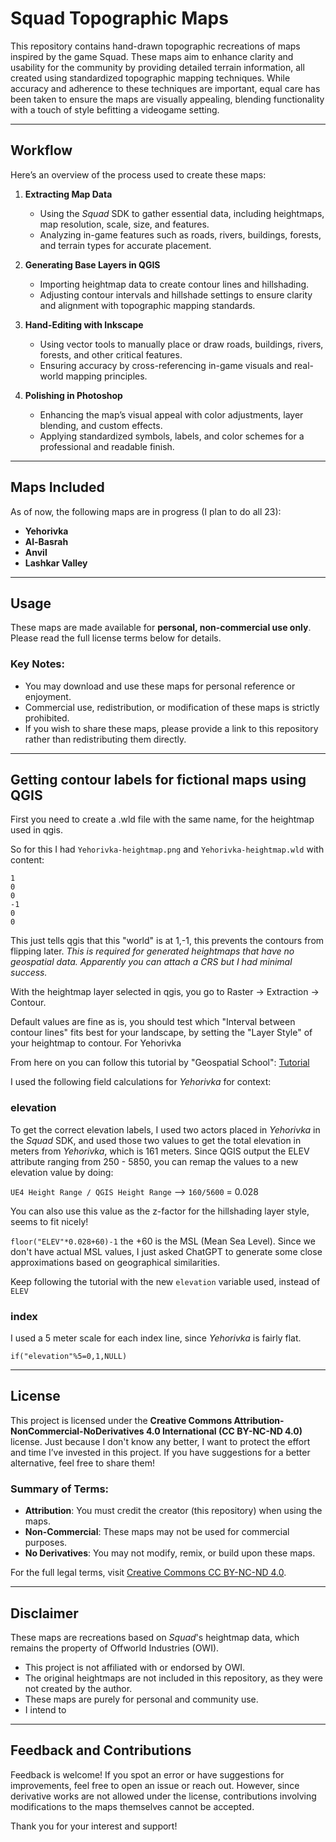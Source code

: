 # Squad Topographic Maps

This repository contains hand-drawn topographic recreations of maps inspired by the game Squad. These maps aim to enhance clarity and usability for the community by providing detailed terrain information, all created using standardized topographic mapping techniques. While accuracy and adherence to these techniques are important, equal care has been taken to ensure the maps are visually appealing, blending functionality with a touch of style befitting a videogame setting.

---

## Workflow

Here’s an overview of the process used to create these maps:

1. **Extracting Map Data**
   - Using the *Squad* SDK to gather essential data, including heightmaps, map resolution, scale, size, and features.
   - Analyzing in-game features such as roads, rivers, buildings, forests, and terrain types for accurate placement.

2. **Generating Base Layers in QGIS**
   - Importing heightmap data to create contour lines and hillshading.
   - Adjusting contour intervals and hillshade settings to ensure clarity and alignment with topographic mapping standards.

3. **Hand-Editing with Inkscape**
   - Using vector tools to manually place or draw roads, buildings, rivers, forests, and other critical features.
   - Ensuring accuracy by cross-referencing in-game visuals and real-world mapping principles.

4. **Polishing in Photoshop**
   - Enhancing the map’s visual appeal with color adjustments, layer blending, and custom effects.
   - Applying standardized symbols, labels, and color schemes for a professional and readable finish.

---

## Maps Included

As of now, the following maps are in progress (I plan to do all 23):

- **Yehorivka**
- **Al-Basrah**
- **Anvil**
- **Lashkar Valley**


---

## Usage

These maps are made available for **personal, non-commercial use only**. Please read the full license terms below for details.

### Key Notes:
- You may download and use these maps for personal reference or enjoyment.
- Commercial use, redistribution, or modification of these maps is strictly prohibited.
- If you wish to share these maps, please provide a link to this repository rather than redistributing them directly.

---

## Getting contour labels for fictional maps using QGIS

First you need to create a .wld file with the same name, for the heightmap used in qgis.

So for this I had `Yehorivka-heightmap.png` and `Yehorivka-heightmap.wld` with content: 
```
1
0
0
-1
0
0
```
This just tells qgis that this "world" is at 1,-1, this prevents the contours from flipping later.
*This is required for generated heightmaps that have no geospatial data. Apparently you can attach a CRS but I had minimal success.*

With the heightmap layer selected in qgis, you go to Raster -> Extraction -> Contour.

Default values are fine as is, you should test which "Interval between contour lines" fits best for your landscape, by setting the "Layer Style" of your heightmap to contour. For Yehorivka

From here on you can follow this tutorial by "Geospatial School": [Tutorial](https://www.youtube.com/watch?v=0oyZ0gwLKXY)

I used the following field calculations for *Yehorivka* for context:

### elevation
To get the correct elevation labels, I used two actors placed in *Yehorivka* in the *Squad* SDK, and used those two values to get the total elevation in meters from *Yehorivka*, which is 161 meters.
Since QGIS output the ELEV attribute ranging from 250 - 5850, you can remap the values to a new elevation value by doing:

`UE4 Height Range / QGIS Height Range` --> `160/5600` = 0.028

You can also use this value as the z-factor for the hillshading layer style, seems to fit nicely!

`floor("ELEV"*0.028+60)-1` the +60 is the MSL (Mean Sea Level). Since we don't have actual MSL values, I just asked ChatGPT to generate some close approximations based on geographical similarities. 

Keep following the tutorial with the new `elevation` variable used, instead of `ELEV`

### index
I used a 5 meter scale for each index line, since *Yehorivka* is fairly flat.

`if("elevation"%5=0,1,NULL)` 

---

## License

This project is licensed under the **Creative Commons Attribution-NonCommercial-NoDerivatives 4.0 International (CC BY-NC-ND 4.0)** license. 
Just because I don't know any better, I want to protect the effort and time I’ve invested in this project. If you have suggestions for a better alternative, feel free to share them!

### Summary of Terms:
- **Attribution**: You must credit the creator (this repository) when using the maps.
- **Non-Commercial**: These maps may not be used for commercial purposes.
- **No Derivatives**: You may not modify, remix, or build upon these maps.

For the full legal terms, visit [Creative Commons CC BY-NC-ND 4.0](https://creativecommons.org/licenses/by-nc-nd/4.0/legalcode).

---

## Disclaimer

These maps are recreations based on *Squad*'s heightmap data, which remains the property of Offworld Industries (OWI). 

- This project is not affiliated with or endorsed by OWI.
- The original heightmaps are not included in this repository, as they were not created by the author.
- These maps are purely for personal and community use.
- I intend to 

---

## Feedback and Contributions

Feedback is welcome! If you spot an error or have suggestions for improvements, feel free to open an issue or reach out. However, since derivative works are not allowed under the license, contributions involving modifications to the maps themselves cannot be accepted.

Thank you for your interest and support!

